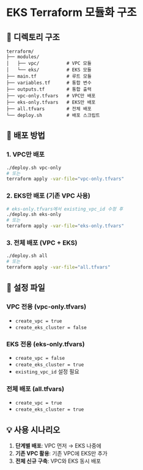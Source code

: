 # EKS Terraform 모듈화 구조

## 📁 디렉토리 구조

```
terraform/
├── modules/
│   ├── vpc/          # VPC 모듈
│   └── eks/          # EKS 모듈
├── main.tf           # 루트 모듈
├── variables.tf      # 통합 변수
├── outputs.tf        # 통합 출력
├── vpc-only.tfvars   # VPC만 배포
├── eks-only.tfvars   # EKS만 배포
├── all.tfvars        # 전체 배포
└── deploy.sh         # 배포 스크립트
```

## 🚀 배포 방법

### 1. VPC만 배포
```bash
./deploy.sh vpc-only
# 또는
terraform apply -var-file="vpc-only.tfvars"
```

### 2. EKS만 배포 (기존 VPC 사용)
```bash
# eks-only.tfvars에서 existing_vpc_id 수정 후
./deploy.sh eks-only
# 또는
terraform apply -var-file="eks-only.tfvars"
```

### 3. 전체 배포 (VPC + EKS)
```bash
./deploy.sh all
# 또는
terraform apply -var-file="all.tfvars"
```

## 🔧 설정 파일

### VPC 전용 (vpc-only.tfvars)
- `create_vpc = true`
- `create_eks_cluster = false`

### EKS 전용 (eks-only.tfvars)
- `create_vpc = false`
- `create_eks_cluster = true`
- `existing_vpc_id` 설정 필요

### 전체 배포 (all.tfvars)
- `create_vpc = true`
- `create_eks_cluster = true`

## 💡 사용 시나리오

1. **단계별 배포**: VPC 먼저 → EKS 나중에
2. **기존 VPC 활용**: 기존 VPC에 EKS만 추가
3. **전체 신규 구축**: VPC와 EKS 동시 배포